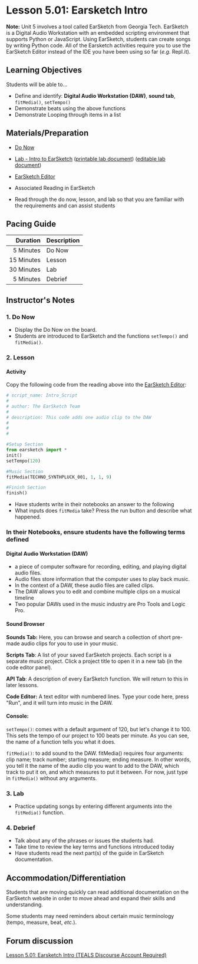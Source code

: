 
# Lesson 5.01: Earsketch Intro

**Note:** Unit 5 involves a tool called EarSketch from Georgia Tech. EarSketch is a Digital Audio
Workstation with an embedded scripting environment that supports Python or JavaScript. Using
EarSketch, students can create songs by writing Python code. All of the Earsketch activities require
you to use the EarSketch Editor instead of the IDE you have been using so far (_e.g._ Repl.it).

## Learning Objectives

Students will be able to...

* Define and identify: **Digital Audio Workstation (DAW)**, **sound tab**, `fitMedia()`,
  `setTempo()`
* Demonstrate beats using the above functions
* Demonstrate Looping through items in a list

## Materials/Preparation

* [Do Now]
* [Lab - Intro to EarSketch] ([printable lab document]) ([editable lab document])

* [EarSketch Editor]
* Associated Reading in EarSketch
* Read through the do now, lesson, and lab so that you are familiar with the requirements and can assist students

## Pacing Guide

|  **Duration** | **Description** |
|-----------:|:------------|
|  5 Minutes | Do Now      |
| 15 Minutes | Lesson      |
| 30 Minutes | Lab         |
|  5 Minutes | Debrief     |

## Instructor's Notes

### 1. Do Now

* Display the Do Now on the board.
* Students are introduced to EarSketch and the functions `setTempo()` and `fitMedia()`.

### 2. Lesson

#### Activity

Copy the following code from the reading above into the [EarSketch Editor]:

```python
# script_name: Intro_Script
#
# author: The EarSketch Team
#
# description: This code adds one audio clip to the DAW
#
#
#

#Setup Section
from earsketch import *
init()
setTempo(120)

#Music Section
fitMedia(TECHNO_SYNTHPLUCK_001, 1, 1, 9)

#Finish Section
finish()
```

* Have students write in their notebooks an answer to the following
* What inputs does `fitMedia` take? Press the run button and describe what happened.

### In their Notebooks,  ensure students have the following terms defined

#### Digital Audio Workstation (DAW)

* a piece of computer software for recording, editing, and playing digital audio files.
* Audio files store information that the computer uses to play back music.
* In the context of a DAW, these audio files are called clips.
* The DAW allows you to edit and combine multiple clips on a musical timeline
* Two popular DAWs used in the music industry are Pro Tools and Logic Pro.

#### Sound Browser

**Sounds Tab:** Here, you can browse and search a collection of short pre-made audio clips for you to use in your music.

**Scripts Tab**: A list of your saved EarSketch projects. Each script is a separate music project. Click a project title to open it in a new tab (in the code editor panel).

**API Tab**: A description of every EarSketch function. We will return to this in later lessons.

**Code Editor:** A text editor with numbered lines. Type your code here, press "Run", and it will turn into music in the DAW.

#### **Console:**

`setTempo()`: comes with a default argument of 120, but let's change it to 100. This sets the tempo of our project to 100 beats per minute. As you can see, the name of a function tells you  what it does.

`fitMedia()`: to add sound to the DAW. fitMedia() requires four arguments: clip name; track number; starting measure; ending measure. In other words, you tell it the name of the audio clip you want to add to the DAW, which track to put it on, and which measures to put it between. For now, just type in `fitMedia()` without any arguments.

### 3. Lab

* Practice updating songs by entering different arguments into the `fitMedia()` function.

### 4. Debrief

* Talk about any of the phrases or issues the students had.
* Take time to review the key terms and functions introduced today
* Have students read the next part(s) of the guide in EarSketch documentation.

## Accommodation/Differentiation

Students that are moving quickly can read additional documentation on the EarSketch website in order
to move ahead and expand their skills and understanding.

Some students may need reminders about certain music terminology (tempo, measure, beat, _etc._).

## Forum discussion

[Lesson 5.01: Earsketch Intro (TEALS Discourse Account Required)](https://forums.tealsk12.org/c/2nd-semester-unit-5-earsketch/lesson-5-01-earsketch-intro)

[Do Now]: do_now.md
[Lab - Intro to EarSketch]: lab.md
[EarSketch Editor]: http://earsketch.gatech.edu/earsketch2/
[printable lab document]: https://github.com/TEALSK12/2nd-semester-introduction-to-computer-science/raw/master/units/5_unit/01_lesson/lab.pdf
[editable lab document]: https://github.com/TEALSK12/2nd-semester-introduction-to-computer-science/raw/master/units/5_unit/01_lesson/lab.docx
